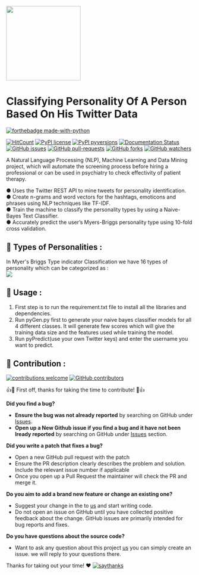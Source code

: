 <p align="left">
    <img width="200" height="200" src="Images/twitter.webp">
</p>

# Classifying Personality Of A Person Based On His Twitter Data
[![forthebadge made-with-python](http://ForTheBadge.com/images/badges/made-with-python.svg)](https://www.python.org/)

[![HitCount](http://hits.dwyl.com/priyansh19/https://githubcom/priyansh19/Classification-of-Personality-based-on-Users-Twitter-Data.svg)](http://hits.dwyl.com/priyansh19/https://githubcom/priyansh19/Classification-of-Personality-based-on-Users-Twitter-Data)
[![PyPI license](https://img.shields.io/pypi/l/ansicolortags.svg)](https://pypi.python.org/pypi/ansicolortags/)
[![PyPI pyversions](https://img.shields.io/pypi/pyversions/ansicolortags.svg)](https://pypi.python.org/pypi/ansicolortags/)
[![Documentation Status](https://readthedocs.org/projects/ansicolortags/badge/?version=latest)](http://ansicolortags.readthedocs.io/?badge=latest)
[![GitHub issues](https://img.shields.io/github/issues/priyansh19/Classification-of-Personality-based-on-Users-Twitter-Data.svg)](https://github.com/priyansh19/Classification-of-Personality-based-on-Users-Twitter-Data)
[![GitHub pull-requests](https://img.shields.io/github/issues-pr/priyansh19/Classification-of-Personality-based-on-Users-Twitter-Data.svg)](https://github.com/priyansh19/Classification-of-Personality-based-on-Users-Twitter-Data)
[![GitHub forks](https://img.shields.io/github/forks/priyansh19/Classification-of-Personality-based-on-Users-Twitter-Data.svg?style=social&label=Fork&maxAge=2592000)](https://github.com/priyansh19/Classification-of-Personality-based-on-Users-Twitter-Data)
[![GitHub watchers](https://img.shields.io/github/watchers/priyansh19/Classification-of-Personality-based-on-Users-Twitter-Data.svg?style=social&label=Watch&maxAge=2592000)](https://github.com/priyansh19/Classification-of-Personality-based-on-Users-Twitter-Data)

A Natural Language Processing (NLP), Machine Learning and Data Mining project, which will automate the screening process before hiring a professional or can be used in psychiatry to check effectivity of patient therapy.  <br />

● Uses the Twitter REST API to mine tweets for personality identification.  
● Create n-grams and word vectors for the hashtags, emoticons and phrases using NLP techniques like TF-IDF.  
● Train the machine to classify the personality types by using a Naive-Bayes Text Classifier.  
● Accurately predict the user’s Myers-Briggs personality type using 10-fold cross validation.  

## :rainbow: Types of Personalities :

In Myer's Briggs Type indicator Classification we have 16 types of personality which can be categorized as :<br />
![](Images/Types.png)

## :rocket: Usage :

1. First step is to run the requirement.txt file to install all the libraries and dependencies.
1. Run pyGen.py first to generate your naive bayes classifier models for all 4 different classes. It will generate few scores which will give the training data size and the features used while training the model.
1. Run pyPredict(use your own Twitter keys) and enter the username you want to predict.   

## :palm_tree: Contribution : 
[![contributions welcome](https://img.shields.io/badge/contributions-welcome-brightgreen.svg?style=flat)](https://github.com/priyansh19/Classification-of-Personality-based-on-Users-Twitter-Data)
[![GitHub contributors](https://img.shields.io/github/contributors/priyansh19/Classification-of-Personality-based-on-Users-Twitter-Data.svg)](https://githubcom/priyansh19/Classification-of-Personality-based-on-Users-Twitter-Data)


:+1::tada: First off, thanks for taking the time to contribute! :tada::+1:


**Did you find a bug?**

* **Ensure the bug was not already reported** by searching on GitHub under [Issues](https://github.com/priyansh19/Classification-of-Personality-based-on-Users-Twitter-Data/issues).
* **Open up a New Github issue if you find a bug and it have not been lready reported** by searching on GitHub under [Issues](https://github.com/priyansh19/Classification-of-Personality-based-on-Users-Twitter-Data/issues) section.

**Did you write a patch that fixes a bug?**

* Open a new GitHub pull request with the patch
* Ensure the PR description clearly describes the problem and solution. Include the relevant issue number if applicable
* Once you open up a Pull Request the maintainer will check the PR and merge it.

**Do you aim to add a brand new feature or change an existing one?**

* Suggest your change in the to [us](https://github.com/priyansh19/Classification-of-Personality-based-on-Users-Twitter-Data) and start writing code.
* Do not open an issue on GitHub until you have collected positive feedback about the change. GitHub issues are primarily intended for bug reports and fixes.

**Do you have questions about the source code?**

* Want to ask any question about this project [us](https://github.com/priyansh19/Classification-of-Personality-based-on-Users-Twitter-Data) you can simply create an issue. we will reply to your questions there.

Thanks for taking out your time! :heart:
[![saythanks](https://img.shields.io/badge/say-thanks-ff69b4.svg)](https://github.com/priyansh19/Classification-of-Personality-based-on-Users-Twitter-Data)
